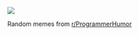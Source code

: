 ![](https://preview.redd.it/93nmtqdl1ywd1.png?width=320&crop=smart&auto=webp&s=bc277217bab5c029d59e5a537bfb937e15f8ccc5)

 Random memes from [r/ProgrammerHumor](https://www.reddit.com/r/ProgrammerHumor/)
